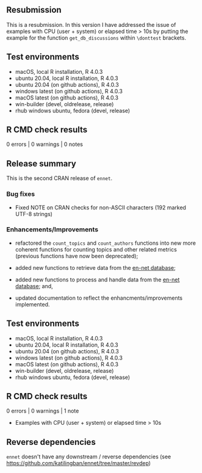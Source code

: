 ## Resubmission
This is a resubmission. In this version I have addressed the issue of examples
with CPU (user + system) or elapsed time > 10s by putting the example for the
function `get_db_discussions` within `\donttest` brackets.

## Test environments
* macOS, local R installation, R 4.0.3
* ubuntu 20.04, local R installation, R 4.0.3
* ubuntu 20.04 (on github actions), R 4.0.3
* windows latest (on github actions), R 4.0.3
* macOS latest (on github actions), R 4.0.3
* win-builder (devel, oldrelease, release)
* rhub windows ubuntu, fedora (devel, release)

## R CMD check results

0 errors | 0 warnings | 0 notes

## Release summary
This is the second CRAN release of `ennet`.

### Bug fixes

* Fixed NOTE on CRAN checks for non-ASCII characters (192 marked UTF-8 strings)

### Enhancements/Improvements

* refactored the `count_topics` and `count_authors` functions into new more
coherent functions for counting topics and other related metrics (previous
functions have now been deprecated);

* added new functions to retrieve data from the [en-net database](https://github.com/katilingban/ennet_db);

* added new functions to process and handle data from the [en-net database](https://github.com/katilingban/ennet_db); and,

* updated documentation to reflect the enhancments/improvements implemented.

## Test environments
* macOS, local R installation, R 4.0.3
* ubuntu 20.04, local R installation, R 4.0.3
* ubuntu 20.04 (on github actions), R 4.0.3
* windows latest (on github actions), R 4.0.3
* macOS latest (on github actions), R 4.0.3
* win-builder (devel, oldrelease, release)
* rhub windows ubuntu, fedora (devel, release)

## R CMD check results

0 errors | 0 warnings | 1 note

* Examples with CPU (user + system) or elapsed time > 10s

## Reverse dependencies
`ennet` doesn't have any downstream / reverse dependencies (see https://github.com/katilingban/ennet/tree/master/revdep)
